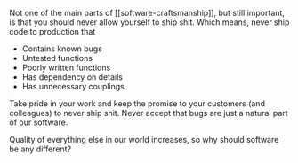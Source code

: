 Not one of the main parts of [[software-craftsmanship]], but still important, is that you should never allow yourself to ship shit. Which means, never ship code to production that

- Contains known bugs
- Untested functions
- Poorly written functions
- Has dependency on details
- Has unnecessary couplings

Take pride in your work and keep the promise to your customers (and colleagues) to never ship shit. Never accept that bugs are just a natural part of our software.

Quality of everything else in our world increases, so why should software be any different?